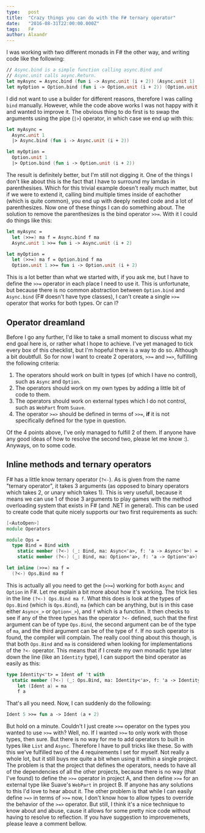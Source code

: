 ```yaml
---
type:   post
title:  "Crazy things you can do with the F# ternary operator"
date:   "2016-08-31T22:00:00.000Z"
tags:   F#
author: Alxandr
---
```

I was working with two different monads in F# the other way, and writing code like the following:

```fsharp
// Async.bind is a simple function calling async.Bind and
// Async.unit calls async.Return.
let myAsync = Async.bind (fun i -> Async.unit (i + 2)) (Async.unit 1)
let myOption = Option.bind (fun i -> Option.unit (i + 2)) (Option.unit 1)
```

I did not want to use a builder for different reasons, therefore I was calling `bind` manually. However, while the code
above works I was not happy with it and wanted to improve it. The obvious thing to do first is to swap the arguments using
the pipe (`|>`) operator, in which case we end up with this:

```fsharp
let myAsync =
  Async.unit 1
  |> Async.bind (fun i -> Async.unit (i + 2))

let myOption =
  Option.unit 1
  |> Option.bind (fun i -> Option.unit (i + 2))
```

The result is definitely better, but I'm still not digging it. One of the things I don't like about this is the fact that I
have to surround my lamdas in parenthesises. Which for this trivial example doesn't really much matter, but if we were to
extend it, calling bind multiple times inside of eachother (which is quite common), you end up with deeply nested code and a
lot of parenthesizes. Now one of these things I can do something about. The solution to remove the parenthesizes is the bind
operator `>>=`. With it I could do things like this:

```fsharp
let myAsync =
  let (>>=) ma f = Async.bind f ma
  Async.unit 1 >>= fun i -> Async.unit (i + 2)

let myOption =
  let (>>=) ma f = Option.bind f ma
  Option.unit 1 >>= fun i -> Option.unit (i + 2)
```

This is a lot better than what we started with, if you ask me, but I have to define the `>>=` operator in each place I need to
use it. This is unfortunate, but because there is no common abstraction between `Option.bind` and `Async.bind` (F# doesn't have type classes),
 I can't create a single `>>=` operator that works for both types. Or can I?

## Operator dreamland
Before I go any further, I'd like to take a small moment to discuss what my end goal here is, or rather what I hope to achieve. I've yet
 managed to tick every box of this checklist, but I'm hopeful there is a way to do so. Although a bit doubtfull. So for now I want to create
  2 operators, `>>=` and `>=>`, fulfilling the following criteria:

1. The operators should work on built in types (of which I have no control), such as `Async` and `Option`.
2. The operators should work on my own types by adding a little bit of code to them.
3. The operators should work on external types which I do not control, such as `WebPart` from `Suave`.
4. The operator `>=>` should be defined in terms of `>>=`, **if** it is not specifically defined for the type in question.

Of the 4 points above, I've only managed to fulfill 2 of them. If anyone have any good ideas of how to resolve the second two, please let me know :). Anyways, on to some code.

## Inline methods and ternary operators
F# has a little know ternary operator (`?<-`). As is given from the name "ternary operator", it takes 3 arguments (as opposed
to binary operators which takes 2, or unary which takes 1). This is very usefull, because it means we can use 1 of those 3
arguments to play games with the method overloading system that exists in F# (and .NET in general). This can be used to create
code that quite nicely supports our two first requirements as such:

```fsharp
[<AutoOpen>]
module Operators

module Ops =
  type Bind = Bind with
    static member (?<-) (_: Bind, ma: Async<'a>, f: 'a -> Async<'b>) = Async.bind f ma
    static member (?<-) (_: Bind, ma: Option<'a>, f: 'a -> Option<'a>) = Option.bind f ma

let inline (>>=) ma f =
  (?<-) Ops.Bind ma f
```

This is actually all you need to get the (`>>=`) working for both `Async` and `Option` in F#. Let me explain a bit more about how
it's working. The trick lies in the line `(?<-) Ops.Bind ma f`. What this does is look at the types of `Ops.Bind` (which is `Ops.Bind`),
`ma` (which can be anything, but is in this case either `Async<_>` or `Option<_>`), and `f` which is a function. It then checks to see if
any of the three types has the operator `?<-` defined, such that the first argument can be of type `Ops.Bind`, the second argument can
be of the type of `ma`, and the third argument can be of the type of `f`. If no such operator is found, the compiler will complain. The
really cool thing about this though, is that both `Ops.Bind` and `ma` is considered when looking for implementations of the `?<-` operator.
This means that if I create my own monadic type later down the line (like an `Identity` type), I can support the bind operator as easily as this:

```fsharp
type Identity<'t> = Ident of 't with
  static member (?<-) (_: Ops.Bind, ma: Identity<'a>, f: 'a -> Identity<'b>) =
  	let (Ident a) = ma
    f a
```

That's all you need. Now, I can suddenly do the following:

```fsharp
Ident 5 >>= fun a -> Ident (a + 2)
```

But hold on a minute. Couldn't I just create `>>=` operator on the types you wanted to use `>>=` with? Well, no. If I wanted `>>=`
to only work with those types, then sure. But there is no way for me to add operators to built in types like `List` and `Async`.
Therefore I have to pull tricks like these. So with this we've fulfilled two of the 4 requirements I set for myself. Not really a
whole lot, but it still buys me quite a bit when using it within a single project. The problem is that the project that defines the
operators, needs to have all of the dependencies of all the other projects, because there is no way (that I've found) to define the
`>>=` operator in project A, and then define `>>=` for an external type like Suave's `WebPart` in project B. If anyone has any solutions
to this I'd love to hear about it. The other problem is that while I can easily define `>=>` in terms of `>>=` now, I don't know how to
allow types to override the behavior of the `>=>` operator. But still, I think it's a nice technique to know about and abuse, cause it
allows for some pretty nice code without having to resolve to reflection. If you have suggestion to improvemenets, please leave a comment
bellow.

